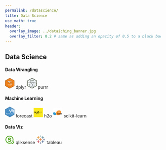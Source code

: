 ```yaml
---
permalink: /datascience/
title: Data Science
use_math: true
header:
  overlay_image: ../dataiching_banner.jpg
  overlay_filter: 0.2 # same as adding an opacity of 0.5 to a black background
---
```


## Data Science

#### Data Wrangling
<div>
    <img src="../images/logo/dplyr.jpg" width="30" alt="dplyr icon" title="dplyr">
    dplyr
    <img src="../images/logo/purrr.jpg" width="30" alt="purrr icon" title="purrr">
    purrr
</div>

#### Machine Learning
<div>
  <img src="../images/logo/forecast.png" width="30" alt="forecast icon" title="forecast">
  forecast
  <img src="../images/logo/h2o.png" width="30" alt="h2o icon" title="h2o">
  h2o
  <img src="../images/logo/sklearn.png" width="30" alt="sklearn icon" title="scikit-learn">
  scikit-learn
</div>

#### Data Viz
<img src="../images/logo/qliksense.PNG" width="30" alt="qliksense icon" title="qliksense">
qliksense
<img src="../images/logo/tableau.PNG" width="30" alt="tableau icon" title="tableau">
tableau
</div>
